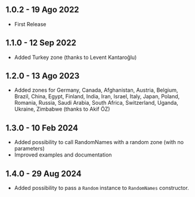 ## 1.0.2 - 19 Ago 2022

* First Release

## 1.1.0 - 12 Sep 2022

* Added Turkey zone (thanks to Levent Kantaroğlu)

## 1.2.0 - 13 Ago 2023

* Added zones for Germany, Canada, Afghanistan, Austria, Belgium, Brazil, China, Egypt, Finland, India, Iran, Israel, Italy, Japan, Poland, Romania, Russia, Saudi Arabia, South Africa, Switzerland, Uganda, Ukraine, Zimbabwe (thanks to Akif ÖZ)

## 1.3.0 - 10 Feb 2024

* Added possibility to call RandomNames with a random zone (with no parameters)
* Improved examples and documentation

## 1.4.0 - 29 Aug 2024

* Added possibility to pass a `Random` instance to `RandomNames` constructor.
